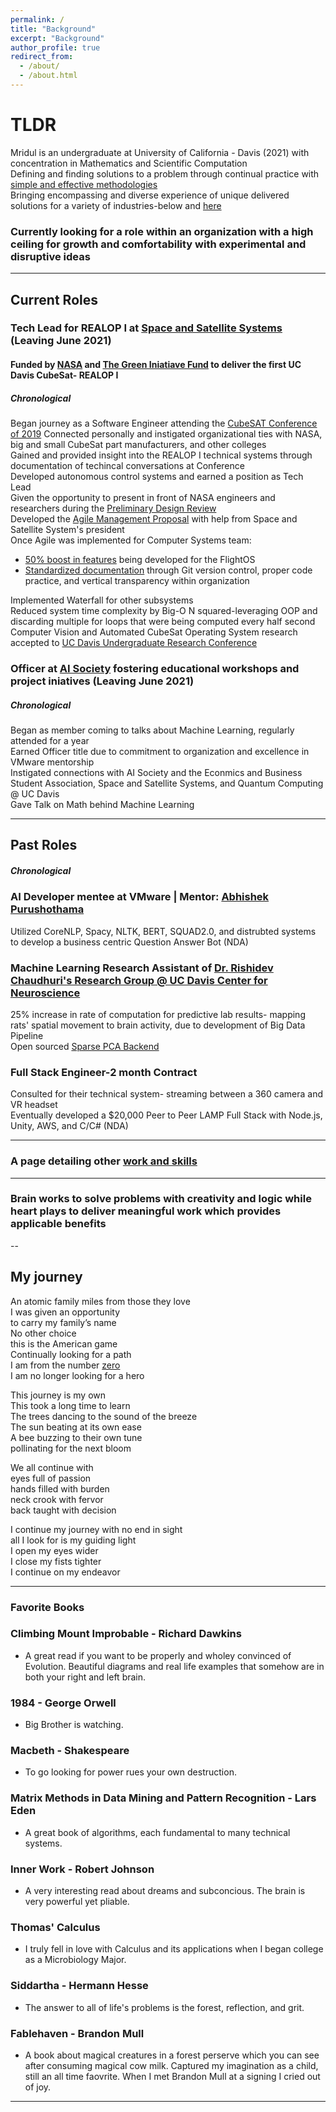 ```yaml
---
permalink: /
title: "Background"
excerpt: "Background"
author_profile: true
redirect_from: 
  - /about/
  - /about.html
---
```

# TLDR

Mridul is an undergraduate at University of California - Davis (2021) with concentration in Mathematics and Scientific Computation          
Defining and finding solutions to a problem through continual practice with [simple and effective methodologies](https://mertall.github.io/mertall//cv/#skills)    
Bringing encompassing and diverse experience of unique delivered solutions for a variety of industries-below and [here](https://mertall.github.io/mertall//cv/#research)  

### Currently looking for a role within an organization with a high ceiling for growth and comfortability with experimental and disruptive ideas        

--- 
## Current Roles

### Tech Lead for REALOP I at [Space and Satellite Systems](https://www.ucdspaceandsatellitesystems.com/) (Leaving June 2021)    

#### Funded by [NASA](https://www.nasa.gov/content/about-cubesat-launch-initiative) and [The Green Iniatiave Fund](https://tgif.ucdavis.edu/) to deliver the first UC Davis CubeSat- REALOP I                      

##### Chronological       
Began journey as a Software Engineer attending the [CubeSAT Conference of 2019](https://www.linkedin.com/in/m161803398875s/detail/overlay-view/urn:li:fsd_profileTreasuryMedia:(ACoAACPUQp8BFbg_2SYAMZP5IzlGJQriLrFAYAM,1589568728711)/)     
Connected personally and instigated organizational ties with NASA, big and small CubeSat part manufacturers, and other colleges      
Gained and provided insight into the REALOP I technical systems through documentation of techincal conversations at Conference                   
Developed autonomous control systems and earned a position as Tech Lead        
Given the opportunity to present in front of NASA engineers and researchers during the [Preliminary Design Review](https://docs.google.com/presentation/d/1vQKaiEhmzjhkJINsw5upEErIL7w0eli49ZhPyFmvKlU/edit?usp=sharing)             
Developed the [Agile Management Proposal](https://docs.google.com/document/d/1HTuV9DAut5XUEbByYMVwbrtg67TxJGHilfT-uTqb6LQ/edit?usp=sharing) with help from Space and Satellite System's president          
Once Agile was implemented for Computer Systems team:       
* [50% boost in features](https://github.com/uc-davis-space-and-satellite-systems/efos/projects/1) being developed for the FlightOS       
* [Standardized documentation](https://github.com/uc-davis-space-and-satellite-systems/efos#flight-operating-system-fos) through Git version control, proper code practice, and vertical transparency within organization          

Implemented Waterfall for other subsystems         
Reduced system time complexity by Big-O N squared-leveraging OOP and discarding multiple for loops that were being computed every half second               
Computer Vision and Automated CubeSat Operating System research accepted to [UC Davis Undergraduate Research Conference](https://urc.ucdavis.edu/conference)           

### Officer at [AI Society](http://aisocietydavis.com/) fostering educational workshops and project iniatives (Leaving June 2021)      

##### Chronological    

Began as member coming to talks about Machine Learning, regularly attended for a year       
Earned Officer title due to commitment to organization and excellence in VMware mentorship         
Instigated connections with AI Society and the Econmics and Business Student Association, Space and Satellite Systems, and Quantum Computing @ UC Davis      
Gave Talk on Math behind Machine Learning         

---
## Past Roles

##### Chronological    

### AI Developer mentee at VMware | Mentor: [Abhishek Purushothama](https://www.linkedin.com/in/abhishekpurushothama/)     
Utilized CoreNLP, Spacy, NLTK, BERT, SQUAD2.0, and distrubted systems to develop a business centric Question Answer Bot (NDA)                

### Machine Learning Research Assistant of [Dr. Rishidev Chaudhuri's Research Group @ UC Davis Center for Neuroscience](https://chaudhurilab.faculty.ucdavis.edu/people/)            
25% increase in rate of computation for predictive lab results- mapping rats' spatial movement to brain activity, due to development of Big Data Pipeline        
Open sourced [Sparse PCA Backend](https://github.com/mridulsar/PCA)       
   
### Full Stack Engineer-2 month Contract    
Consulted for their technical system- streaming between a 360 camera and VR headset     
Eventually developed a $20,000 Peer to Peer LAMP Full Stack with Node.js, Unity, AWS, and C/C# (NDA) 

---

### A page detailing other [work and skills](https://mertall.github.io/mertall//cv/)         

---        
   
### Brain works to solve problems with creativity and logic while heart plays to deliver meaningful work which provides applicable benefits    


--
## My journey    
An atomic family miles from those they love    
I was given an opportunity     
to carry my family’s name     
No other choice     
this is the American game     
Continually looking for a path   
I am from the number [zero](https://www.google.com/search?client=firefox-b-1-d&ei=XQxAYPfABMP5-gSJ1bXQAw&q=+Brahmagupta+zero&oq=+Brahmagupta+zero&gs_lcp=Cgdnd3Mtd2l6EAMyBQguEJMCMgYIABAHEB4yBggAEAcQHjIICAAQBxAFEB4yBggAEAgQHjIGCAAQBxAeOgcIABCwAxBDOgcILhCwAxBDOgQIABBDOggIABCxAxCDAToHCAAQsQMQQzoFCAAQsQM6AggAOgcILhANEJMCUL9fWNqAAWCcigFoAnACeACAAfcDiAHACpIBCzAuMy4wLjEuMC4xmAEAoAEBoAECqgEHZ3dzLXdpesgBCsABAQ&sclient=gws-wiz&ved=0ahUKEwi345zllJXvAhXDvJ4KHYlqDToQ4dUDCAw&uact=5)    
I am no longer looking for a hero   

This journey is my own    
This took a long time to learn    
The trees dancing to the sound of the breeze    
The sun beating at its own ease   
A bee buzzing to their own tune    
pollinating for the next bloom    

We all continue with    
eyes full of passion    
hands filled with burden    
neck crook with fervor    
back taught with decision    

I continue my journey with no end in sight    
all I look for is my guiding light    
I open my eyes wider    
I close my fists tighter    
I continue on my endeavor   

---
### Favorite Books

### Climbing Mount Improbable - Richard Dawkins     

 * A great read if you want to be properly and wholey convinced of Evolution. Beautiful diagrams and real life examples that somehow are in both your right and left brain.     
 
### 1984 - George Orwell

 * Big Brother is watching. 
 
### Macbeth - Shakespeare

 * To go looking for power rues your own destruction.    
 
### Matrix Methods in Data Mining and Pattern Recognition - Lars Eden

 * A great book of algorithms, each fundamental to many technical systems.   
 
### Inner Work - Robert Johnson     

 * A very interesting read about dreams and subconcious. The brain is very powerful yet pliable.    
 
### Thomas' Calculus     

 * I truly fell in love with Calculus and its applications when I began college as a Microbiology Major.    
 
### Siddartha - Hermann Hesse    

 * The answer to all of life's problems is the forest, reflection, and grit.   
 
### Fablehaven - Brandon Mull     

 * A book about magical creatures in a forest perserve which you can see after consuming magical cow milk. Captured my imagination as a child, still an all time faovrite. When I met Brandon Mull at a signing I cried out of joy.  

---


